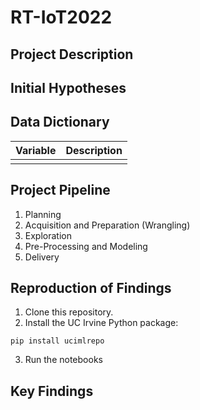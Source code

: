 # RT-IoT2022
## Project Description


## Initial Hypotheses


## Data Dictionary
| Variable | Description |
|-|-|
| | |

## Project Pipeline
1. Planning
2. Acquisition and Preparation (Wrangling)
3. Exploration
4. Pre-Processing and Modeling
5. Delivery

## Reproduction of Findings
1. Clone this repository.
2. Install the UC Irvine Python package:
```
pip install ucimlrepo
```
3. Run the notebooks

## Key Findings